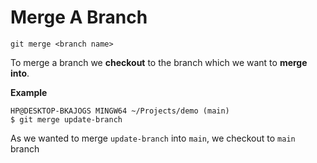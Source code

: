 # Merge A Branch

`git merge <branch name>`

To merge a branch we **checkout** to the branch which we want to **merge into**.

**Example**
```git
HP@DESKTOP-BKAJOGS MINGW64 ~/Projects/demo (main)
$ git merge update-branch
```
As we wanted to merge `update-branch` into `main`, we checkout to `main` branch